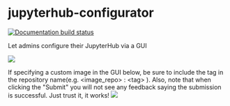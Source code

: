 # jupyterhub-configurator


[![Documentation build status](https://img.shields.io/readthedocs/jupyterhub-configurator?logo=read-the-docs)](https://jupyterhub-configurator.readthedocs.io)

Let admins configure their JupyterHub via a GUI

![](docs/_static/screenshot.png)

If specifying a custom image in the GUI below, be sure to include the tag in the repository name(e.g. <image_repo> : \<tag\> ). Also, note that when clicking the "Submit" you will not see any feedback saying the submission is successful. Just trust it, it works!
![](https://github.com/yuvipanda/jupyterhub-configurator/assets/1514995/e5dc7c00-29e0-4fc0-b1d7-28ad36987c64)



